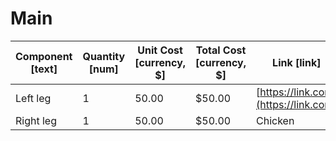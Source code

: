 # Main

| Component [text] | Quantity [num] | Unit Cost [currency, $] | Total Cost [currency, $] | Link [link] |
| --- | --- | --- | --- | --- |
| Left leg | 1 | 50.00 | $50.00 | [https://link.com](https://link.com) |
| Right leg | 1 | 50.00 | $50.00 | Chicken |

